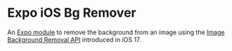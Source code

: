 # Expo iOS Bg Remover

An [Expo module](https://docs.expo.dev/modules/overview/) to remove the background from an image using the [Image Background Removal API](https://developer.apple.com/documentation/vision/vninstancemaskobservation) introduced in iOS 17.